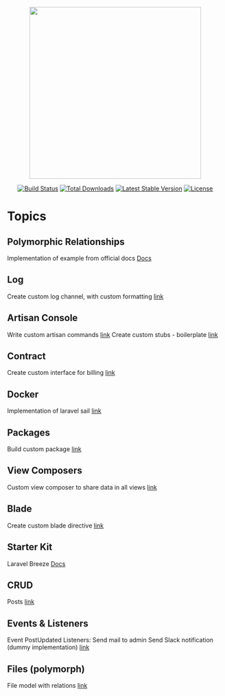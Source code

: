 <p align="center"><a href="https://laravel.com" target="_blank"><img src="https://raw.githubusercontent.com/laravel/art/master/logo-lockup/5%20SVG/2%20CMYK/1%20Full%20Color/laravel-logolockup-cmyk-red.svg" width="400"></a></p>

<p align="center">
<a href="https://travis-ci.org/laravel/framework"><img src="https://travis-ci.org/laravel/framework.svg" alt="Build Status"></a>
<a href="https://packagist.org/packages/laravel/framework"><img src="https://img.shields.io/packagist/dt/laravel/framework" alt="Total Downloads"></a>
<a href="https://packagist.org/packages/laravel/framework"><img src="https://img.shields.io/packagist/v/laravel/framework" alt="Latest Stable Version"></a>
<a href="https://packagist.org/packages/laravel/framework"><img src="https://img.shields.io/packagist/l/laravel/framework" alt="License"></a>
</p>

# Topics

## Polymorphic Relationships
Implementation of example from official docs [Docs](https://laravel.com/docs/8.x/eloquent-relationships#polymorphic-relationships)
## Log
Create custom log channel, with custom formatting  [link](https://github.com/johnazar/laravel-by-topics/tree/main/app)

## Artisan Console
Write custom artisan commands [link](https://github.com/johnazar/laravel-by-topics/tree/main/app/Console/JohnCommands)
Create custom stubs - boilerplate [link](https://github.com/johnazar/laravel-by-topics/tree/main/stubs)
## Contract
Create custom interface for billing  [link](https://github.com/johnazar/laravel-by-topics/tree/main/app/Billing)
## Docker
Implementation of laravel sail [link](https://github.com/johnazar/laravel-by-topics/tree/main/docker)

## Packages
Build custom package [link](https://github.com/johnazar/laravel-by-topics/tree/main/app/Packages/Azarj/mypackage)

## View Composers
Custom view composer to share data in all views [link](https://github.com/johnazar/laravel-by-topics/blob/main/app/Providers/ViewTestServiceProvider.php)

## Blade
Create custom blade directive [link](https://github.com/johnazar/laravel-by-topics/blob/main/app/Providers/AppServiceProvider.php)

## Starter Kit
Laravel Breeze [Docs](https://laravel.com/docs/8.x/starter-kits#laravel-breeze)

## CRUD
Posts [link](https://github.com/johnazar/laravel-by-topics/blob/main/app/Http/Controllers/PostController.php)

## Events & Listeners
Event PostUpdated
Listeners: 
Send mail to admin
Send Slack notification (dummy implementation)
[link](https://github.com/johnazar/laravel-by-topics/blob/main/app/Providers/EventServiceProvider.php)

## Files (polymorph)
File model with relations [link](https://github.com/johnazar/laravel-by-topics/blob/main/app/Models/File.php)
